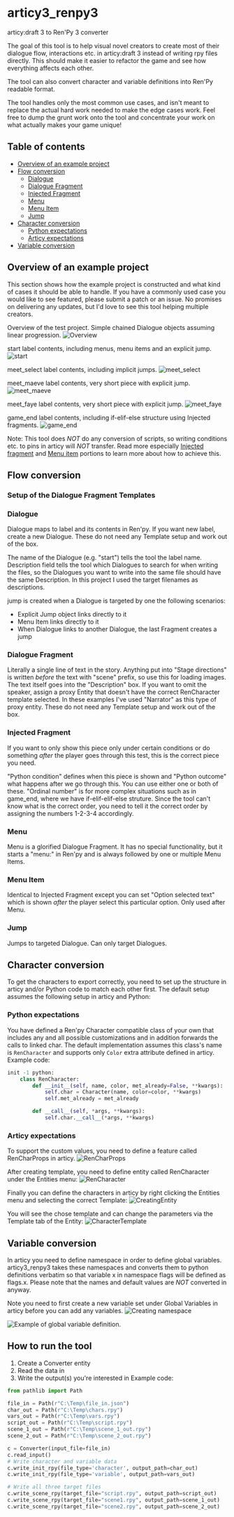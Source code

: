 # articy3_renpy3
articy:draft 3 to Ren'Py 3 converter

The goal of this tool is to help visual novel creators to create most of their 
dialogue flow, interactions etc. in articy:draft 3 instead of writing rpy files directly.
This should make it easier to refactor the game and see how everything affects each other.

The tool can also convert character and variable definitions into Ren'Py readable format.

The tool handles only the most common use cases, and isn't meant to replace the actual
hard work needed to make the edge cases work. Feel free to dump the grunt work onto the tool
and concentrate your work on what actually makes your game unique!

## Table of contents
- [Overview of an example project](#overview-of-an-example-project)
- [Flow conversion](#flow-conversion)
  - [Dialogue](#dialogue)
  - [Dialogue Fragment](#dialogue-fragment)
  - [Injected Fragment](#injected-fragment)
  - [Menu](#menu)
  - [Menu Item](#menu-item)
  - [Jump](#jump)
- [Character conversion](#character-conversion)
  - [Python expectations](#python-expectations)
  - [Articy expectations](#articy-expectations)
- [Variable conversion](#variable-conversion)

## Overview of an example project

This section shows how the example project is constructed and what kind of cases it should
be able to handle. If you have a commonly used case you would like to see featured, please
submit a patch or an issue. No promises on delivering any updates, but I'd love to see 
this tool helping multiple creators.

Overview of the test project. Simple chained Dialogue objects assuming linear progression.
![Overview](./imgs/overview_test_project.png)

start label contents, including menus, menu items and an explicit jump.
![start](./imgs/project_start_label.png)

meet_select label contents, including implicit jumps.
![meet_select](./imgs/project_meet_select.png)

meet_maeve label contents, very short piece with explicit jump.
![meet_maeve](./imgs/project_meet_maeve.png)

meet_faye label contents, very short piece with explicit jump.
![meet_faye](./imgs/project_meet_faye.png)

game_end label contents, including if-elif-else structure using Injected fragments.
![game_end](./imgs/project_game_end.png)

Note: This tool does *NOT* do any conversion of scripts, so writing conditions etc. to pins
in articy will *NOT* transfer. Read more especially [Injected fragment](#injected-fragment) and
[Menu item](#menu-item) portions to learn more about how to achieve this.

## Flow conversion
### Setup of the Dialogue Fragment Templates



### Dialogue
Dialogue maps to label and its contents in Ren'py. If you want new label, create a new Dialogue.
These do not need any Template setup and work out of the box.

The name of the Dialogue (e.g. "start") tells the tool the label name. Description 
field tells the tool which Dialogues to search for when writing the files, so the 
Dialogues you want to write into the same file should have the same Description.
In this project I used the target filenames as descriptions. 

jump is created when a Dialogue is targeted by one the following scenarios:
- Explicit Jump object links directly to it
- Menu Item links directly to it
- When Dialogue links to another Dialogue, the last Fragment creates a jump

### Dialogue Fragment
Literally a single line of text in the story. Anything put into "Stage directions" is
written *before* the text with "scene" prefix, so use this for loading images. The text
itself goes into the "Description" box. If you want to omit the speaker, assign a proxy Entity
that doesn't have the correct RenCharacter template selected. In these examples I've used
"Narrator" as this type of proxy entity.
These do not need any Template setup and work out of the box.

### Injected Fragment
If you want to only show this piece only under certain conditions or do something
*after* the player goes through this test, this is the correct piece you need.

"Python condition" defines when this piece is shown and "Python outcome" what happens
after we go through this. You can use either one or both of these.
"Ordinal number" is for more complex situations such as in game_end, where we have
if-elif-elif-else struture. Since the tool can't know what is the correct order,
you need to tell it the correct order by assigning the numbers 1-2-3-4 accordingly.

### Menu
Menu is a glorified Dialogue Fragment. It has no special functionality, but it starts
a "menu:" in Ren'py and is always followed by one or multiple Menu Items.

### Menu Item
Identical to Injected Fragment except you can set "Option selected text" which is
shown *after* the player select this particular option. Only used after Menu.

### Jump
Jumps to targeted Dialogue. Can only target Dialogues.

## Character conversion

To get the characters to export correctly, you need to set up the structure in articy and/or
Python code to match each other first. The default setup assumes the following setup in articy
and Python:

### Python expectations
You have defined a Ren'py Character compatible class of your own that includes any and all
possible customizations and in addition forwards the calls to linked char. The default
implementation assumes this class's name is `RenCharacter` and supports only `Color` extra
attribute defined in articy. Example code:

```python
init -1 python:
    class RenCharacter:
        def __init__(self, name, color, met_already=False, **kwargs):
            self.char = Character(name, color=color, **kwargs)
            self.met_already = met_already

        def __call__(self, *args, **kwargs):
            self.char.__call__(*args, **kwargs)
```

### Articy expectations
To support the custom values, you need to define a feature called RenCharProps in articy.
![RenCharProps](./imgs/rencharprops_location.png)

After creating template, you need to define entity called RenCharacter under the Entities
menu:
![RenCharacter](./imgs/rencharacter_location.png)

Finally you can define the characters in articy by right clicking the Entities menu and
selecting the correct Template:
![CreatingEntity](./imgs/creating_entities.png)

You will see the chose template and can change the parameters via the Template tab of the
Entity:
![CharacterTemplate](./imgs/character_template.png)

## Variable conversion

In articy you need to define namespace in order to define global variables. articy3_renpy3 takes
these namespaces and converts them to python definitions verbatim so that variable x in
namespace flags will be defined as flags.x. Please note that the names and default values
are *NOT* converted in anyway.

Note you need to first create a new variable set under Global Variables in articy before 
you can add any variables.
![Creating namespace](./imgs/creating_namespace.png)

![Example of global variable definition.](./imgs/global_variables.png)

## How to run the tool
1. Create a Converter entity
2. Read the data in
3. Write the output(s) you're interested in
Example code:
```python
from pathlib import Path

file_in = Path(r"C:\Temp\file_in.json")
char_out = Path(r"C:\Temp\chars.rpy")
vars_out = Path(r"C:\Temp\vars.rpy")
script_out = Path(r"C:\Temp\script.rpy")
scene_1_out = Path(r"C:\Temp\scene_1_out.rpy")
scene_2_out = Path(r"C:\Temp\scene_2_out.rpy")

c = Converter(input_file=file_in)
c.read_input()
# Write character and variable data
c.write_init_rpy(file_type='character', output_path=char_out)
c.write_init_rpy(file_type='variable', output_path=vars_out)

# Write all three target files
c.write_scene_rpy(target_file="script.rpy", output_path=script_out)
c.write_scene_rpy(target_file="scene1.rpy", output_path=scene_1_out)
c.write_scene_rpy(target_file="scene2.rpy", output_path=scene_2_out)
```
